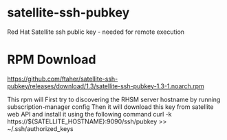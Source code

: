 # satellite-ssh-pubkey
Red Hat Satellite ssh public key - needed for remote execution

RPM Download
============
https://github.com/ftaher/satellite-ssh-pubkey/releases/download/1.3/satellite-ssh-pubkey-1.3-1.noarch.rpm

This rpm will First try to discovering the RHSM server hostname by running subscription-manager config
Then it will download this key from satellite web API and install it using the following command
curl -k https://${SATELLITE_HOSTNAME}:9090/ssh/pubkey >> ~/.ssh/authorized_keys
